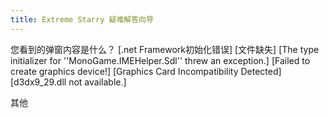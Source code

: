 ```yaml
---
title: Extreme Starry 疑难解答向导
---
```


您看到的弹窗内容是什么？
<GuideButton to="/FAQ/Error/Dialog/DotnetFramework">[.net Framework初始化错误]</GuideButton>
<GuideButton to="/FAQ/Error/Dialog/Miss">[文件缺失]</GuideButton>
<GuideButton to="/FAQ/Error/Dialog/SDL">[The type initializer for ''MonoGame.IMEHelper.Sdl'' threw an exception.]</GuideButton>
<GuideButton to="/FAQ/Error/Dialog/DXDevice">[Failed to create graphics device!]</GuideButton>
<GuideButton to="/FAQ/Error/Dialog/DX">[Graphics Card Incompatibility Detected]</GuideButton>
<GuideButton to="/FAQ/Error/Dialog/D3DX9">[d3dx9_29.dll not available.]</GuideButton>

<GuideButton to="/FAQ/Unknown">其他</GuideButton>
